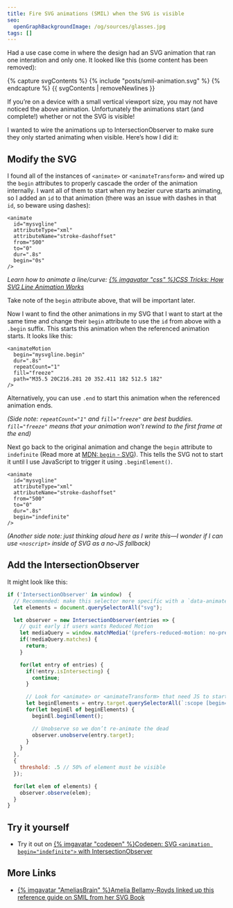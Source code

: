 ```yaml
---
title: Fire SVG animations (SMIL) when the SVG is visible
seo:
  openGraphBackgroundImage: /og/sources/glasses.jpg
tags: []
---
```

Had a use case come in where the design had an SVG animation that ran one interation and only one. It looked like this (some content has been removed):

{% capture svgContents %}
{% include "posts/smil-animation.svg" %}
{% endcapture %}
{{ svgContents | removeNewlines }}

If you’re on a device with a small vertical viewport size, you may not have noticed the above animation. Unfortunately the animations start (and complete!) whether or not the SVG is visible!

I wanted to wire the animations up to IntersectionObserver to make sure they only started animating when visible. Here’s how I did it:

## Modify the SVG

I found all of the instances of `<animate>` or `<animateTransform>` and wired up the `begin` attributes to properly cascade the order of the animation internally. I want all of them to start when my bezier curve starts animating, so I added an `id` to that animation (there was an issue with dashes in that `id`, so beware using dashes):

```markup/1
<animate
  id="mysvgline"
  attributeType="xml"
  attributeName="stroke-dashoffset"
  from="500"
  to="0"
  dur=".8s"
  begin="0s"
/>
```

_Learn how to animate a line/curve: [{% imgavatar "css" %}CSS Tricks: How SVG Line Animation Works](https://css-tricks.com/svg-line-animation-works/)_

Take note of the `begin` attribute above, that will be important later.

Now I want to find the other animations in my SVG that I want to start at the same time and change their `begin` attribute to use the `id` from above with a `.begin` suffix. This starts this animation when the referenced animation starts. It looks like this:

```markup/1
<animateMotion
  begin="mysvgline.begin"
  dur=".8s"
  repeatCount="1"
  fill="freeze"
  path="M35.5 20C216.281 20 352.411 182 512.5 182"
/>
```

Alternatively, you can use `.end` to start this animation when the referenced animation ends.

_(Side note: `repeatCount="1"` and `fill="freeze"` are best buddies. `fill="freeze"` means that your animation won’t rewind to the first frame at the end)_

Next go back to the original animation and change the `begin` attribute to `indefinite` (Read more at [MDN: `begin` - SVG](https://developer.mozilla.org/en-US/docs/Web/SVG/Attribute/begin#animate_animatecolor_animatemotion_animatetransform_set)). This tells the SVG not to start it until I use JavaScript to trigger it using `.beginElement()`.

```markup/7
<animate
  id="mysvgline"
  attributeType="xml"
  attributeName="stroke-dashoffset"
  from="500"
  to="0"
  dur=".8s"
  begin="indefinite"
/>
```

_(Another side note: just thinking aloud here as I write this—I wonder if I can use `<noscript>` inside of SVG as a no-JS fallback)_

## Add the IntersectionObserver

It might look like this:

```js
if ('IntersectionObserver' in window)  {
  // Recommended: make this selector more specific with a `data-animate-on-visible`
  let elements = document.querySelectorAll("svg");

  let observer = new IntersectionObserver(entries => {
    // quit early if users wants Reduced Motion
    let mediaQuery = window.matchMedia('(prefers-reduced-motion: no-preference)');
    if(!mediaQuery.matches) {
      return;
    }

    for(let entry of entries) {
      if(!entry.isIntersecting) {
        continue;
      }

      // Look for <animate> or <animateTransform> that need JS to start
      let beginElements = entry.target.querySelectorAll(`:scope [begin="indefinite"]`);
      for(let beginEl of beginElements) {
        beginEl.beginElement();

        // Unobserve so we don’t re-animate the dead
        observer.unobserve(entry.target);
      }
    }
  },
  {
    threshold: .5 // 50% of element must be visible
  });

  for(let elem of elements) {
    observer.observe(elem);
  }
}
```

## Try it yourself

* Try it out on [{% imgavatar "codepen" %}Codepen: SVG `<animation begin="indefinite">` with IntersectionObserver](https://codepen.io/zachleat/pen/JjNaQVq)


## More Links

* [{% imgavatar "AmeliasBrain" %}Amelia Bellamy-Royds linked up this reference guide on SMIL from her SVG Book](https://oreillymedia.github.io/Using_SVG/extras/ch19-SMIL.html)
